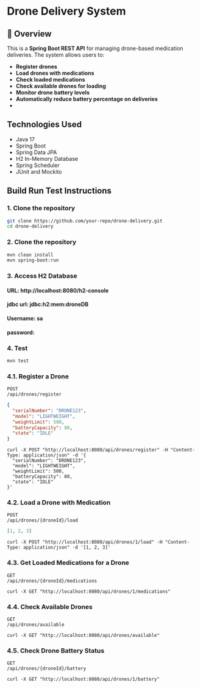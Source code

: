 # Drone Delivery System

## **📖 Overview**
This is a **Spring Boot REST API** for managing drone-based medication deliveries. The system allows users to:
- **Register drones**
- **Load drones with medications**
- **Check loaded medications**
- **Check available drones for loading**
- **Monitor drone battery levels**
- **Automatically reduce battery percentage on deliveries**
- 
## **Technologies Used**
- Java 17
- Spring Boot
- Spring Data JPA
- H2 In-Memory Database
- Spring Scheduler
- JUnit and Mockito

## **Build Run Test Instructions**
### **1. Clone the repository**
```sh
git clone https://github.com/your-repo/drone-delivery.git
cd drone-delivery
```

### **2. Clone the repository**
```sh
mvn clean install
mvn spring-boot:run
```

### **3. Access H2 Database**
#### URL: http://localhost:8080/h2-console
#### jdbc url: jdbc:h2:mem:droneDB
#### Username: sa
#### password:

### **4. Test**
```sh
mvn test
```

### 4.1. Register a Drone
```http request
POST
/api/drones/register
```
```json
{
  "serialNumber": "DRONE123",
  "model": "LIGHTWEIGHT",
  "weightLimit": 500,
  "batteryCapacity": 80,
  "state": "IDLE"
}
```
```shell
curl -X POST "http://localhost:8080/api/drones/register" -H "Content-Type: application/json" -d '{
  "serialNumber": "DRONE123",
  "model": "LIGHTWEIGHT",
  "weightLimit": 500,
  "batteryCapacity": 80,
  "state": "IDLE"
}'
```
### 4.2. Load a Drone with Medication
```http request
POST
/api/drones/{droneId}/load
```
```json
[1, 2, 3]
```
```shell
curl -X POST "http://localhost:8080/api/drones/1/load" -H "Content-Type: application/json" -d '[1, 2, 3]'
```

### 4.3. Get Loaded Medications for a Drone
```http request
GET
/api/drones/{droneId}/medications
```
```shell
curl -X GET "http://localhost:8080/api/drones/1/medications"
```
### 4.4. Check Available Drones
```http request
GET
/api/drones/available
```
```shell
curl -X GET "http://localhost:8080/api/drones/available"
```
### 4.5. Check Drone Battery Status
```http request
GET
/api/drones/{droneId}/battery
```
```shell
curl -X GET "http://localhost:8080/api/drones/1/battery"
```


